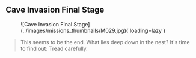 ## Cave Invasion Final Stage

<figure markdown>
  ![Cave Invasion Final Stage](../images/missions_thumbnails/M029.jpg){ loading=lazy }
</figure>


> This seems to be the end.
> What lies deep down in the nest? It's time to find out:
> Tread carefully.